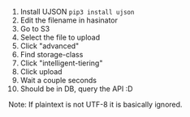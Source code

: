 1. Install UJSON `pip3 install ujson`
2. Edit the filename in hasinator
3. Go to S3
4. Select the file to upload
5. Click "advanced"
6. Find storage-class
7. Click "intelligent-tiering"
8. Click upload
9. Wait a couple seconds
10. Should be in DB, query the API :D

Note: If plaintext is not UTF-8 it is basically ignored.
